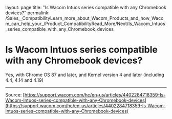 layout: page
title: "Is Wacom Intuos series compatible with any Chromebook devices?"
permalink: /Sales__CompatibilityLearn_more_about_Wacom_Products_and_how_Wacom_can_help_your_/Product_CompatibilityRead_More/Next/Is_Wacom_Intuos_series_compatible_with_any_Chromebook_devices

# Is Wacom Intuos series compatible with any Chromebook devices?

Yes, with Chrome OS 87 and later, and Kernel version 4 and later (including 4.4, 4.14 and 4.19)

---
Source: [https://support.wacom.com/hc/en-us/articles/4402284718359-Is-Wacom-Intuos-series-compatible-with-any-Chromebook-devices](https://support.wacom.com/hc/en-us/articles/4402284718359-Is-Wacom-Intuos-series-compatible-with-any-Chromebook-devices)
